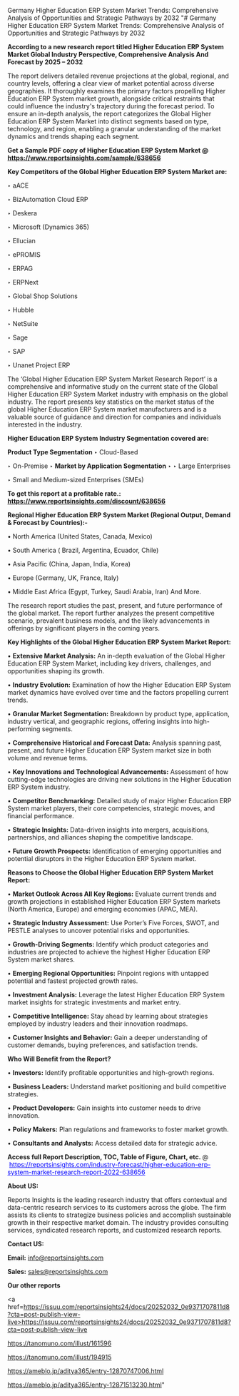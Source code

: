 Germany Higher Education ERP System Market Trends: Comprehensive Analysis of Opportunities and Strategic Pathways by 2032
"# Germany Higher Education ERP System Market Trends: Comprehensive Analysis of Opportunities and Strategic Pathways by 2032

<strong>According to a new research report titled Higher Education ERP System Market Global Industry Perspective, Comprehensive Analysis And Forecast by 2025 – 2032</strong>

The report delivers detailed revenue projections at the global, regional, and country levels, offering a clear view of market potential across diverse geographies. It thoroughly examines the primary factors propelling Higher Education ERP System market growth, alongside critical restraints that could influence the industry's trajectory during the forecast period. To ensure an in-depth analysis, the report categorizes the Global Higher Education ERP System Market into distinct segments based on type, technology, and region, enabling a granular understanding of the market dynamics and trends shaping each segment.

<strong>Get a Sample PDF copy of Higher Education ERP System Market </strong><strong>@<a href=https://www.reportsinsights.com/sample/638656 style=color:#0000ff;> https://www.reportsinsights.com/sample/638656</a></strong></font>

<strong>Key Competitors of the Global Higher Education ERP System Market are:</strong>

‣ aACE

‣ BizAutomation Cloud ERP

‣ Deskera

‣ Microsoft (Dynamics 365)

‣ Ellucian

‣ ePROMIS

‣ ERPAG

‣ ERPNext

‣ Global Shop Solutions

‣ Hubble

‣ NetSuite

‣ Sage

‣ SAP

‣ Unanet Project ERP

The ‘Global Higher Education ERP System Market Research Report’ is a comprehensive and informative study on the current state of the Global Higher Education ERP System Market industry with emphasis on the global industry. The report presents key statistics on the market status of the global Higher Education ERP System market manufacturers and is a valuable source of guidance and direction for companies and individuals interested in the industry.

<strong>Higher Education ERP System Industry Segmentation covered are:</strong>

<strong>Product Type Segmentation</strong>
‣
Cloud-Based

‣ On-Premise
‣ 
<strong>Market by Application Segmentation</strong>
‣
‣  Large Enterprises

‣ Small and Medium-sized Enterprises (SMEs)

<strong>To get this report at a profitable rate.: <a href=https://www.reportsinsights.com/discount/638656 style=color:#0000ff;>https://www.reportsinsights.com/discount/638656</a></strong></font>

<strong>Regional Higher Education ERP System Market (Regional Output, Demand &amp; Forecast by Countries):-</strong>

• North America (United States, Canada, Mexico)

• South America ( Brazil, Argentina, Ecuador, Chile)

• Asia Pacific (China, Japan, India, Korea)

• Europe (Germany, UK, France, Italy)

• Middle East Africa (Egypt, Turkey, Saudi Arabia, Iran) And More.

The research report studies the past, present, and future performance of the global market. The report further analyzes the present competitive scenario, prevalent business models, and the likely advancements in offerings by significant players in the coming years.

<strong>Key Highlights of the Global Higher Education ERP System Market Report:</strong>

• <strong>Extensive Market Analysis:</strong> An in-depth evaluation of the Global Higher Education ERP System Market, including key drivers, challenges, and opportunities shaping its growth.

• <strong>Industry Evolution:</strong> Examination of how the Higher Education ERP System market dynamics have evolved over time and the factors propelling current trends.

• <strong>Granular Market Segmentation:</strong> Breakdown by product type, application, industry vertical, and geographic regions, offering insights into high-performing segments.

• <strong>Comprehensive Historical and Forecast Data:</strong> Analysis spanning past, present, and future Higher Education ERP System market size in both volume and revenue terms.

• <strong>Key Innovations and Technological Advancements:</strong> Assessment of how cutting-edge technologies are driving new solutions in the Higher Education ERP System industry.

• <strong>Competitor Benchmarking:</strong> Detailed study of major Higher Education ERP System market players, their core competencies, strategic moves, and financial performance.

• <strong>Strategic Insights:</strong> Data-driven insights into mergers, acquisitions, partnerships, and alliances shaping the competitive landscape.

• <strong>Future Growth Prospects:</strong> Identification of emerging opportunities and potential disruptors in the Higher Education ERP System market.

<strong>Reasons to Choose the Global Higher Education ERP System Market Report:</strong>

• <strong>Market Outlook Across All Key Regions:</strong> Evaluate current trends and growth projections in established Higher Education ERP System markets (North America, Europe) and emerging economies (APAC, MEA).

• <strong>Strategic Industry Assessment:</strong> Use Porter’s Five Forces, SWOT, and PESTLE analyses to uncover potential risks and opportunities.

• <strong>Growth-Driving Segments:</strong> Identify which product categories and industries are projected to achieve the highest Higher Education ERP System market shares.

• <strong>Emerging Regional Opportunities:</strong> Pinpoint regions with untapped potential and fastest projected growth rates.

• <strong>Investment Analysis:</strong> Leverage the latest Higher Education ERP System market insights for strategic investments and market entry.

• <strong>Competitive Intelligence:</strong> Stay ahead by learning about strategies employed by industry leaders and their innovation roadmaps.

• <strong>Customer Insights and Behavior:</strong> Gain a deeper understanding of customer demands, buying preferences, and satisfaction trends.

<strong>Who Will Benefit from the Report?</strong>

• <strong>Investors:</strong> Identify profitable opportunities and high-growth regions.

• <strong>Business Leaders:</strong> Understand market positioning and build competitive strategies.

• <strong>Product Developers:</strong> Gain insights into customer needs to drive innovation.

• <strong>Policy Makers:</strong> Plan regulations and frameworks to foster market growth.

• <strong>Consultants and Analysts:</strong> Access detailed data for strategic advice.
</ul>
<strong>Access full Report Description, TOC, Table of Figure, Chart, etc. </strong>@  <a href=https://reportsinsights.com/industry-forecast/higher-education-erp-system-market-research-report-2022-638656 style=color:#0000ff;>https://reportsinsights.com/industry-forecast/higher-education-erp-system-market-research-report-2022-638656</a></font>

<strong><strong>About US</strong>:</strong>

Reports Insights is the leading research industry that offers contextual and data-centric research services to its customers across the globe. The firm assists its clients to strategize business policies and accomplish sustainable growth in their respective market domain. The industry provides consulting services, syndicated research reports, and customized research reports.

<strong>Contact US:</strong>

<p class=""""><b>Email:</b> <a href=mailto:info@reportsinsights.com>info@reportsinsights.com</a></p>
<p class=""""><b>Sales:</b> <a href=mailto:sales@reportsinsights.com>sales@reportsinsights.com</a></p>

<strong>Our other reports</strong>

<a href=https://issuu.com/reportsinsights24/docs/20252032_0e9371707811d8?cta=post-publish-view-live>https://issuu.com/reportsinsights24/docs/20252032_0e9371707811d8?cta=post-publish-view-live</a>

<a href=https://tanomuno.com/illust/161596>https://tanomuno.com/illust/161596</a>

<a href=https://tanomuno.com/illust/194915>https://tanomuno.com/illust/194915</a>

<a href=https://ameblo.jp/aditya365/entry-12870747006.html>https://ameblo.jp/aditya365/entry-12870747006.html</a>

<a href=https://ameblo.jp/aditya365/entry-12871513230.html>https://ameblo.jp/aditya365/entry-12871513230.html</a>"
